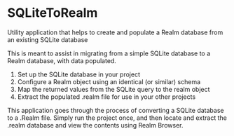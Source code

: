 # SQLiteToRealm
Utility application that helps to create and populate a Realm database from an existing SQLite database

This is meant to assist in migrating from a simple SQLite database to a Realm database, with data populated.

1) Set up the SQLite database in your project
2) Configure a Realm object using an identical (or similar) schema
3) Map the returned values from the SQLite query to the realm object
4) Extract the populated .realm file for use in your other projects

This application goes through the process of converting a SQLite database to a .Realm file. Simply run the project once, and then locate and extract the .realm database and view the contents using Realm Browser.
